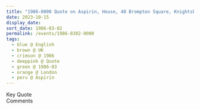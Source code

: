 ```yaml
---
title: "1986-0000 Quote on Aspirin, House, 48 Brompton Square, Knightsbridge, London, UK"
date: 2023-10-15
display_date: 
sort_date: 1986-03-02
permalink: /events/1986-0302-0000
tags:
  - blue @ English
  - brown @ UK
  - crimson @ 1986
  - deeppink @ Quote
  - green @ 1986-03
  - orange @ London
  - peru @ Aspirin
---
```


<wave-list>
  <list-title color="green" width="75">Key Quote</list-title>
  <list-item color="BlanchedAlmond"  width="200"></list-item>
  <list-item color="Lavender"></list-item>
  <list-item color="BlanchedAlmond"></list-item>
</wave-list>

<br>

<wave-list>
  <list-title color="green" width="75">Comments</list-title>
  <list-item color="BlanchedAlmond"  width="200"></list-item>
  <list-item color="Lavender"></list-item>
  <list-item color="BlanchedAlmond"></list-item>
</wave-list>
